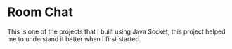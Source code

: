 # Room Chat
This is one of the projects that I built using Java Socket, this project helped me to understand it better when I first started.

